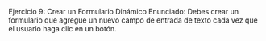 Ejercicio 9: Crear un Formulario Dinámico
Enunciado: Debes crear un formulario que agregue un nuevo campo de entrada de texto cada vez que el usuario haga clic en un botón.